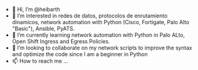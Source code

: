 - 👋 Hi, I’m @heibarth
- 👀 I’m interested in redes de datos, protocolos de enrutamiento dinamicos, network automation with Python (Cisco, Fortigate, Palo Alto "Basic"), Ansible, PyATS. 
- 🌱 I’m currently learning network automation with Python in Palo ALto, Open Shift Ingress and Egress Policies. 
- 💞️ I’m looking to collaborate on my network scripts to improve the syntax and optimize the code since I am a beginner in Python
- 📫 How to reach me ...

<!---
heibarth/heibarth is a ✨ special ✨ repository because its `README.md` (this file) appears on your GitHub profile.
You can click the Preview link to take a look at your changes.
--->
